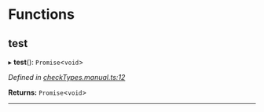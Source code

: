 

# Functions

<a id="test"></a>

##  test

▸ **test**(): `Promise`<`void`>

*Defined in [checkTypes.manual.ts:12](https://github.com/polkadot-js/api/blob/9319cf1/packages/api/src/checkTypes.manual.ts#L12)*

**Returns:** `Promise`<`void`>

___

